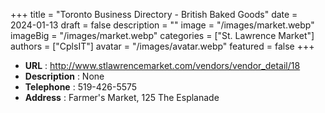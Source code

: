 +++
title = "Toronto Business Directory - British Baked Goods"
date = 2024-01-13
draft = false
description = ""
image = "/images/market.webp"
imageBig = "/images/market.webp"
categories = ["St. Lawrence Market"]
authors = ["CplsIT"]
avatar = "/images/avatar.webp"
featured = false
+++


* **URL** :  http://www.stlawrencemarket.com/vendors/vendor_detail/18
* **Description** : None
* **Telephone** : 519-426-5575
* **Address** : Farmer's Market, 125 The Esplanade